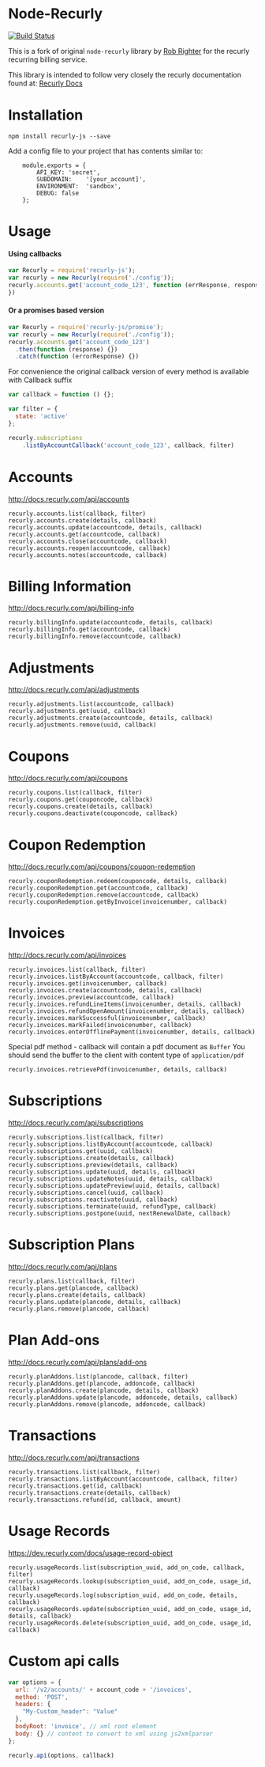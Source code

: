 Node-Recurly
===============
[![Build Status](https://travis-ci.org/geoffdutton/recurly-js.svg?branch=master)](https://travis-ci.org/geoffdutton/recurly-js)

This is a fork of original `node-recurly` library by [Rob Righter](https://github.com/robrighter) for the recurly recurring billing service. 

This library is intended to follow very closely the recurly documentation found at: [Recurly Docs](http://docs.recurly.com/)


Installation
===============

	npm install recurly-js --save

Add a config file to your project that has contents similar to:

		module.exports = {
			API_KEY: 'secret',
			SUBDOMAIN:    '[your_account]',
			ENVIRONMENT:  'sandbox',
			DEBUG: false
		};


Usage
===============

#### Using callbacks

```javascript
var Recurly = require('recurly-js');
var recurly = new Recurly(require('./config'));
recurly.accounts.get('account_code_123', function (errResponse, response) {
})
```

#### Or a promises based version

```javascript
var Recurly = require('recurly-js/promise');
var recurly = new Recurly(require('./config'));
recurly.accounts.get('account_code_123')
  .then(function (response) {})
  .catch(function (errorResponse) {})
```

For convenience the original callback version of every method is available with Callback suffix
```javascript
var callback = function () {};

var filter = {
  state: 'active'
};

recurly.subscriptions
    .listByAccountCallback('account_code_123', callback, filter)
```

Accounts
===============
http://docs.recurly.com/api/accounts


    recurly.accounts.list(callback, filter)
    recurly.accounts.create(details, callback)
    recurly.accounts.update(accountcode, details, callback) 
    recurly.accounts.get(accountcode, callback) 
    recurly.accounts.close(accountcode, callback) 
    recurly.accounts.reopen(accountcode, callback)
    recurly.accounts.notes(accountcode, callback)


Billing Information
===============
http://docs.recurly.com/api/billing-info

    recurly.billingInfo.update(accountcode, details, callback) 
    recurly.billingInfo.get(accountcode, callback) 
    recurly.billingInfo.remove(accountcode, callback) 


Adjustments
===============
http://docs.recurly.com/api/adjustments

    recurly.adjustments.list(accountcode, callback)
    recurly.adjustments.get(uuid, callback)
    recurly.adjustments.create(accountcode, details, callback)
    recurly.adjustments.remove(uuid, callback)
    


Coupons
===============
http://docs.recurly.com/api/coupons

    recurly.coupons.list(callback, filter)
    recurly.coupons.get(couponcode, callback)
    recurly.coupons.create(details, callback)
    recurly.coupons.deactivate(couponcode, callback)
	

Coupon Redemption
=================
http://docs.recurly.com/api/coupons/coupon-redemption
  
    recurly.couponRedemption.redeem(couponcode, details, callback)
    recurly.couponRedemption.get(accountcode, callback)
    recurly.couponRedemption.remove(accountcode, callback)
    recurly.couponRedemption.getByInvoice(invoicenumber, callback)

Invoices
===============
http://docs.recurly.com/api/invoices

    recurly.invoices.list(callback, filter)
    recurly.invoices.listByAccount(accountcode, callback, filter)
    recurly.invoices.get(invoicenumber, callback)
    recurly.invoices.create(accountcode, details, callback)
    recurly.invoices.preview(accountcode, callback)
    recurly.invoices.refundLineItems(invoicenumber, details, callback)
    recurly.invoices.refundOpenAmount(invoicenumber, details, callback)
    recurly.invoices.markSuccessful(invoicenumber, callback)
    recurly.invoices.markFailed(invoicenumber, callback)
    recurly.invoices.enterOfflinePayment(invoicenumber, details, callback)
  
  
  Special pdf method - callback will contain a pdf document as `Buffer`
  You should send the buffer to the client with content type of `application/pdf`
  
    recurly.invoices.retrievePdf(invoicenumber, details, callback)

Subscriptions
===============
http://docs.recurly.com/api/subscriptions

    recurly.subscriptions.list(callback, filter) 
    recurly.subscriptions.listByAccount(accountcode, callback) 
    recurly.subscriptions.get(uuid, callback) 
    recurly.subscriptions.create(details, callback) 
    recurly.subscriptions.preview(details, callback) 
    recurly.subscriptions.update(uuid, details, callback) 
    recurly.subscriptions.updateNotes(uuid, details, callback)
    recurly.subscriptions.updatePreview(uuid, details, callback)
    recurly.subscriptions.cancel(uuid, callback) 
    recurly.subscriptions.reactivate(uuid, callback) 
    recurly.subscriptions.terminate(uuid, refundType, callback) 
    recurly.subscriptions.postpone(uuid, nextRenewalDate, callback) 

Subscription Plans
==================
http://docs.recurly.com/api/plans

    recurly.plans.list(callback, filter) 
    recurly.plans.get(plancode, callback) 
    recurly.plans.create(details, callback)
    recurly.plans.update(plancode, details, callback)
    recurly.plans.remove(plancode, callback)

Plan Add-ons
==================
http://docs.recurly.com/api/plans/add-ons

    recurly.planAddons.list(plancode, callback, filter) 
    recurly.planAddons.get(plancode, addoncode, callback) 
    recurly.planAddons.create(plancode, details, callback)
    recurly.planAddons.update(plancode, addoncode, details, callback)
    recurly.planAddons.remove(plancode, addoncode, callback)


Transactions
===============
http://docs.recurly.com/api/transactions

	recurly.transactions.list(callback, filter) 
	recurly.transactions.listByAccount(accountcode, callback, filter) 
	recurly.transactions.get(id, callback) 
	recurly.transactions.create(details, callback) 
	recurly.transactions.refund(id, callback, amount) 

Usage Records
=============
https://dev.recurly.com/docs/usage-record-object

	recurly.usageRecords.list(subscription_uuid, add_on_code, callback, filter) 
	recurly.usageRecords.lookup(subscription_uuid, add_on_code, usage_id, callback) 
	recurly.usageRecords.log(subscription_uuid, add_on_code, details, callback) 
	recurly.usageRecords.update(subscription_uuid, add_on_code, usage_id, details, callback) 
	recurly.usageRecords.delete(subscription_uuid, add_on_code, usage_id, callback) 


Custom api calls
================

```javascript
var options = {
  url: '/v2/accounts/' + account_code + '/invoices',
  method: 'POST',
  headers: {
    "My-Custom_header": "Value"
  },
  bodyRoot: 'invoice', // xml root element
  body: {} // content to convert to xml using js2xmlparser
};

recurly.api(options, callback)
```
